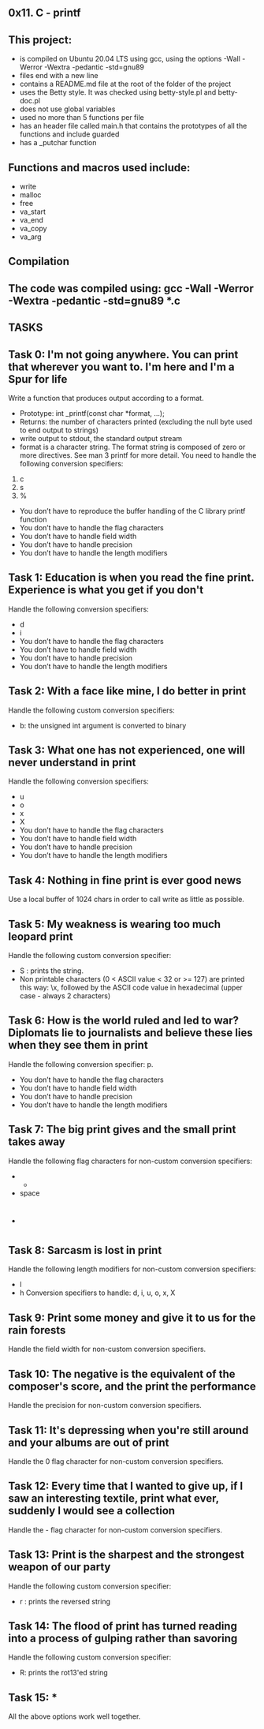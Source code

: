 ## 0x11. C - printf

## This project:

* is compiled on Ubuntu 20.04 LTS using gcc, using the options -Wall -Werror -Wextra -pedantic -std=gnu89
* files end with a new line
* contains a README.md file at the root of the folder of the project
* uses the Betty style. It was checked using betty-style.pl and betty-doc.pl
* does not use global variables
* used no more than 5 functions per file
* has an header file called main.h that contains the prototypes of all the functions and include guarded
* has a _putchar function

## Functions and macros used include:
* write
* malloc
* free
* va_start
* va_end
* va_copy
* va_arg

## Compilation
## The code was compiled using: gcc -Wall -Werror -Wextra -pedantic -std=gnu89 *.c

## TASKS
## Task 0: I'm not going anywhere. You can print that wherever you want to. I'm here and I'm a Spur for life
Write a function that produces output according to a format.
* Prototype: int _printf(const char *format, ...);
* Returns: the number of characters printed (excluding the null byte used to end output to strings)
* write output to stdout, the standard output stream
* format is a character string. The format string is composed of zero or more directives. See man 3 printf for more detail. You need to handle the following conversion specifiers:
1. c
2. s
3. %
* You don’t have to reproduce the buffer handling of the C library printf function
* You don’t have to handle the flag characters
* You don’t have to handle field width
* You don’t have to handle precision
* You don’t have to handle the length modifiers

## Task 1: Education is when you read the fine print. Experience is what you get if you don't
Handle the following conversion specifiers:
* d
* i
* You don’t have to handle the flag characters
* You don’t have to handle field width
* You don’t have to handle precision
* You don’t have to handle the length modifiers

## Task 2: With a face like mine, I do better in print
Handle the following custom conversion specifiers:
* b: the unsigned int argument is converted to binary

## Task 3: What one has not experienced, one will never understand in print
Handle the following conversion specifiers:
* u
* o
* x
* X
* You don’t have to handle the flag characters
* You don’t have to handle field width
* You don’t have to handle precision
* You don’t have to handle the length modifiers

## Task 4: Nothing in fine print is ever good news
Use a local buffer of 1024 chars in order to call write as little as possible.

## Task 5: My weakness is wearing too much leopard print
Handle the following custom conversion specifier:
* S : prints the string.
* Non printable characters (0 < ASCII value < 32 or >= 127) are printed this way: \x, followed by the ASCII code value in hexadecimal (upper case - always 2 characters)

## Task 6: How is the world ruled and led to war? Diplomats lie to journalists and believe these lies when they see them in print
Handle the following conversion specifier: p.
* You don’t have to handle the flag characters
* You don’t have to handle field width
* You don’t have to handle precision
* You don’t have to handle the length modifiers

## Task 7: The big print gives and the small print takes away
Handle the following flag characters for non-custom conversion specifiers:
* +
* space
* #

## Task 8: Sarcasm is lost in print
Handle the following length modifiers for non-custom conversion specifiers:
* l
* h
Conversion specifiers to handle: d, i, u, o, x, X

## Task 9: Print some money and give it to us for the rain forests
Handle the field width for non-custom conversion specifiers.

## Task 10: The negative is the equivalent of the composer's score, and the print the performance
Handle the precision for non-custom conversion specifiers.

## Task 11: It's depressing when you're still around and your albums are out of print
Handle the 0 flag character for non-custom conversion specifiers.

## Task 12: Every time that I wanted to give up, if I saw an interesting textile, print what ever, suddenly I would see a collection
Handle the - flag character for non-custom conversion specifiers.

## Task 13: Print is the sharpest and the strongest weapon of our party
Handle the following custom conversion specifier:
* r : prints the reversed string

## Task 14: The flood of print has turned reading into a process of gulping rather than savoring
Handle the following custom conversion specifier:
* R: prints the rot13'ed string

## Task 15: *
All the above options work well together.

